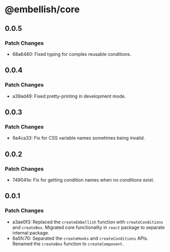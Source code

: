 # @embellish/core

## 0.0.5

### Patch Changes

- 68a6480: Fixed typing for complex reusable conditions.

## 0.0.4

### Patch Changes

- a39ad49: Fixed pretty-printing in development mode.

## 0.0.3

### Patch Changes

- 9a4ca33: Fix for CSS variable names sometimes being invalid.

## 0.0.2

### Patch Changes

- 749041e: Fix for getting condition names when no conditions exist.

## 0.0.1

### Patch Changes

- a3ae0f3: Replaced the `createEmbellish` function with `createConditions` and `createBox`.
  Migrated core functionality in `react` package to separate internal package.
- 6a5fc70: Separated the `createHooks` and `createConditions` APIs. Renamed the `createBox`
  function to `createComponent`.
